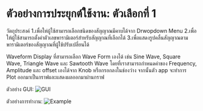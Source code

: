 # ตัวอย่างการประยุกต์ใช้งาน: ตัวเลือกที่ 1

วัตถุประสงค์
1.เพื่อให่ผู้ใช้สามารถเลือกชนิดของสัญญาณมีคาบได้จาก Drwopdown Menu
2.เพื่อให้ผู้ใช้สามารถตั้งค่าตัวเลขพารามิเตอร์สำหรับสัญญาณที่เลือกได้
3.เพื่อแสดงรูปคลื่นสัญญาณตามพารามิเตอร์ของสัญญาณที่ผู้ใช้ปรับเปลี่ยนได้

Waveform Display ที่สามารถเลือก Wave Form เองได้ เช่น Sine Wave, Square Wave, Triangle Wave และ Sawtooth Wave โดยที่เราสามารถกำหนดค่าของ Frequency, Amplitude และ offset เองได้จาก Knob หรือกรอกลงในช่องว่าง จากนั้นตัว app จะทำการ Plot ออกมาเป็นกราฟและแสดงผลออกมาผ่านกราฟ

ตัวอย่าง GUI:
![GUI](https://user-images.githubusercontent.com/69310175/142719662-1dfb7c14-4ff6-48fb-a800-3a9e1d60f235.PNG)

ตัวอย่างการทำงาน:
![Example](https://user-images.githubusercontent.com/69310175/142719659-f70ea4c8-9500-4758-bc76-69ac0da42aa7.PNG)
